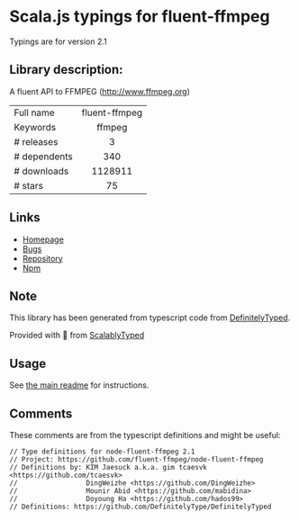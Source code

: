 
# Scala.js typings for fluent-ffmpeg

Typings are for version 2.1

## Library description:
A fluent API to FFMPEG (http://www.ffmpeg.org)

|                    |                 |
| ------------------ | :-------------: |
| Full name          | fluent-ffmpeg |
| Keywords           | ffmpeg |
| # releases         | 3 |
| # dependents       | 340 |
| # downloads        | 1128911 |
| # stars            | 75 |

## Links
- [Homepage](https://github.com/fluent-ffmpeg/node-fluent-ffmpeg#readme)
- [Bugs](http://github.com/fluent-ffmpeg/node-fluent-ffmpeg/issues)
- [Repository](https://github.com/fluent-ffmpeg/node-fluent-ffmpeg)
- [Npm](https://www.npmjs.com/package/fluent-ffmpeg)
    


## Note
This library has been generated from typescript code from [DefinitelyTyped](https://definitelytyped.org).

Provided with :purple_heart: from [ScalablyTyped](https://github.com/oyvindberg/ScalablyTyped)

## Usage
See [the main readme](../../readme.md) for instructions.

## Comments

These comments are from the typescript definitions and might be useful:
```
// Type definitions for node-fluent-ffmpeg 2.1
// Project: https://github.com/fluent-ffmpeg/node-fluent-ffmpeg
// Definitions by: KIM Jaesuck a.k.a. gim tcaesvk <https://github.com/tcaesvk>
//                 DingWeizhe <https://github.com/DingWeizhe>
//                 Mounir Abid <https://github.com/mabidina>
//                 Doyoung Ha <https://github.com/hados99>
// Definitions: https://github.com/DefinitelyType/DefinitelyTyped

```


